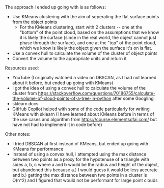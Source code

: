 The approach I ended up going with is as follows:
- Use KMeans clustering with the aim of seperating the flat surface points from the object points
    - For the KMeans clustering, start with 2 clusters -- one at the "bottom" of the point cloud, based on the assumptions that we know it is likely the surface (since in the real world, the object cannot just phase through the surface), and one at the "top" of the point cloud, which we know is likely the object given the surface it's on is flat.
- Use a convex hull to calculate the volume of the cluster of object points
- Convert the volume to the appropriate units and return it

Resources used:

- YouTube (I originally watched a video on DBSCAN, as I had not learned about it before, but ended up going with KMeans)
- I got the idea of using a convex hull to calculate the volume of the cluster from https://stackoverflow.com/questions/70186755/calculate-the-volume-of-cloud-points-of-a-tree-in-python after some Googling
- sklearn docs
- GitHub Copilot helped with some of the code particularly for writing KMeans with sklearn 
    (I have learned about KMeans before in terms of the use cases and algorithm from https://course.elementsofai.com/ but have not had to implement it in code before)

Other notes: 
- I tried DBSCAN at first instead of KMeans, but ended up going with KMeans for performance
- Instead of using a convex hull, I attempted using the max distance between two points as a proxy for the hypotenuse of a triangle with sides a, b, c where a and b would be the radius and height of the object, but abandoned this because a.) I would guess it would be less accurate and b.) getting the max distance between two points in a cluster is O(n^2) and I figured that would not be performant for large point clouds